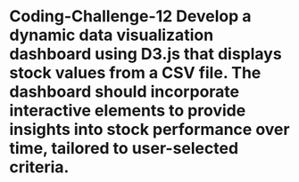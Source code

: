 # Coding-Challenge-12  Develop a dynamic data visualization dashboard using D3.js that displays stock values from a CSV file. The dashboard should incorporate interactive elements to provide insights into stock performance over time, tailored to user-selected criteria.
 
